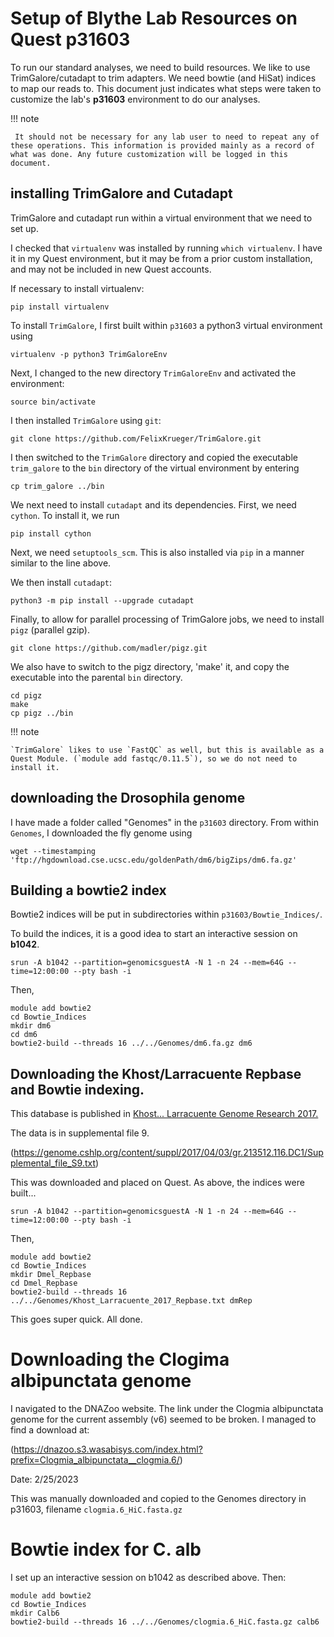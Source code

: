 # Setup of Blythe Lab Resources on Quest p31603

To run our standard analyses, we need to build resources. We like to use TrimGalore/cutadapt to trim adapters. We need bowtie (and HiSat) indices to map our reads to. This document just indicates what steps were taken to customize the lab's __p31603__ environment to do our analyses. 

!!! note

     It should not be necessary for any lab user to need to repeat any of these operations. This information is provided mainly as a record of what was done. Any future customization will be logged in this document.

## installing TrimGalore and Cutadapt 

TrimGalore and cutadapt run within a virtual environment that we need to set up. 

I checked that `virtualenv` was installed by running `which virtualenv`. I have it in my Quest environment, but it may be from a prior custom installation, and may not be included in new Quest accounts. 

If necessary to install virtualenv:

```
pip install virtualenv 
```

To install `TrimGalore`, I first built within `p31603` a python3 virtual environment using 

```
virtualenv -p python3 TrimGaloreEnv
```
Next, I changed to the new directory `TrimGaloreEnv` and activated the environment:

```
source bin/activate
```

I then installed `TrimGalore` using `git`: 

```
git clone https://github.com/FelixKrueger/TrimGalore.git
```

I then switched to the `TrimGalore` directory and copied the executable `trim_galore` to the `bin` directory of the virtual environment by entering 

```
cp trim_galore ../bin
```

We next need to install `cutadapt` and its dependencies. First, we need `cython`. To install it, we run

```
pip install cython
```

Next, we need `setuptools_scm`. This is also installed via `pip` in a manner similar to the line above.

We then install `cutadapt`:

```
python3 -m pip install --upgrade cutadapt
```

Finally, to allow for parallel processing of TrimGalore jobs, we need to install `pigz` (parallel gzip). 

```
git clone https://github.com/madler/pigz.git
```

We also have to switch to the pigz directory, 'make' it, and copy the
executable into the parental `bin` directory.

```
cd pigz
make
cp pigz ../bin
```

!!! note

    `TrimGalore` likes to use `FastQC` as well, but this is available as a Quest Module. (`module add fastqc/0.11.5`), so we do not need to install it.

## downloading the Drosophila genome

I have made a folder called "Genomes" in the `p31603` directory. From within `Genomes`, I downloaded the fly genome using

```
wget --timestamping 'ftp://hgdownload.cse.ucsc.edu/goldenPath/dm6/bigZips/dm6.fa.gz'
```

## Building a bowtie2 index

Bowtie2 indices will be put in subdirectories within `p31603/Bowtie_Indices/`.

To build the indices, it is a good idea to start an interactive session on __b1042__. 

```
srun -A b1042 --partition=genomicsguestA -N 1 -n 24 --mem=64G --time=12:00:00 --pty bash -i
```

Then,

```
module add bowtie2
cd Bowtie_Indices
mkdir dm6
cd dm6
bowtie2-build --threads 16 ../../Genomes/dm6.fa.gz dm6
```
## Downloading the Khost/Larracuente Repbase and Bowtie indexing.

This database is published in [Khost... Larracuente Genome Research 2017.](https://genome.cshlp.org/content/early/2017/04/03/gr.213512.116) 

The data is in supplemental file 9. 

(https://genome.cshlp.org/content/suppl/2017/04/03/gr.213512.116.DC1/Supplemental_file_S9.txt)

This was downloaded and placed on Quest. As above, the indices were built...
```
srun -A b1042 --partition=genomicsguestA -N 1 -n 24 --mem=64G --time=12:00:00 --pty bash -i
```

Then,

```
module add bowtie2
cd Bowtie_Indices
mkdir Dmel_Repbase
cd Dmel_Repbase
bowtie2-build --threads 16 ../../Genomes/Khost_Larracuente_2017_Repbase.txt dmRep
```

This goes super quick. All done.

# Downloading the Clogima albipunctata genome

I navigated to the DNAZoo website. The link under the Clogmia albipunctata genome for the current assembly (v6) seemed to be broken. I managed to find a download at:

(https://dnazoo.s3.wasabisys.com/index.html?prefix=Clogmia_albipunctata__clogmia.6/)

Date: 2/25/2023

This was manually downloaded and copied to the Genomes directory in p31603, filename `clogmia.6_HiC.fasta.gz`

# Bowtie index for C. alb

I set up an interactive session on b1042 as described above. Then:

```
module add bowtie2
cd Bowtie_Indices
mkdir Calb6
bowtie2-build --threads 16 ../../Genomes/clogmia.6_HiC.fasta.gz calb6
```


